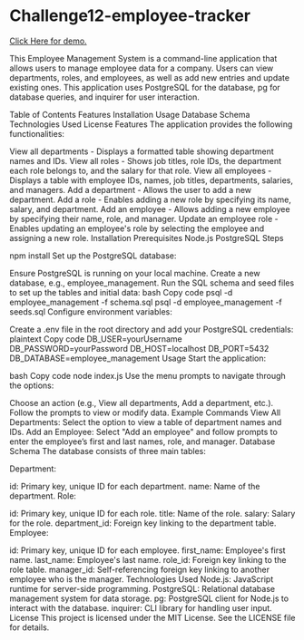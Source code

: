 # Challenge12-employee-tracker


<a href ="https://drive.google.com/drive/folders/1mDup57TzyopREPyUnPYL1mEUEfBTu7nN?dmr=1&ec=wgc-drive-globalnav-goto"> Click Here for demo.</a>

This Employee Management System is a command-line application that allows users to manage employee data for a company. Users can view departments, roles, and employees, as well as add new entries and update existing ones. This application uses PostgreSQL for the database, pg for database queries, and inquirer for user interaction.

Table of Contents
Features
Installation
Usage
Database Schema
Technologies Used
License
Features
The application provides the following functionalities:

View all departments - Displays a formatted table showing department names and IDs.
View all roles - Shows job titles, role IDs, the department each role belongs to, and the salary for that role.
View all employees - Displays a table with employee IDs, names, job titles, departments, salaries, and managers.
Add a department - Allows the user to add a new department.
Add a role - Enables adding a new role by specifying its name, salary, and department.
Add an employee - Allows adding a new employee by specifying their name, role, and manager.
Update an employee role - Enables updating an employee's role by selecting the employee and assigning a new role.
Installation
Prerequisites
Node.js
PostgreSQL
Steps


npm install
Set up the PostgreSQL database:

Ensure PostgreSQL is running on your local machine.
Create a new database, e.g., employee_management.
Run the SQL schema and seed files to set up the tables and initial data:
bash
Copy code
psql -d employee_management -f schema.sql
psql -d employee_management -f seeds.sql
Configure environment variables:

Create a .env file in the root directory and add your PostgreSQL credentials:
plaintext
Copy code
DB_USER=yourUsername
DB_PASSWORD=yourPassword
DB_HOST=localhost
DB_PORT=5432
DB_DATABASE=employee_management
Usage
Start the application:

bash
Copy code
node index.js
Use the menu prompts to navigate through the options:

Choose an action (e.g., View all departments, Add a department, etc.).
Follow the prompts to view or modify data.
Example Commands
View All Departments: Select the option to view a table of department names and IDs.
Add an Employee: Select "Add an employee" and follow prompts to enter the employee’s first and last names, role, and manager.
Database Schema
The database consists of three main tables:

Department:

id: Primary key, unique ID for each department.
name: Name of the department.
Role:

id: Primary key, unique ID for each role.
title: Name of the role.
salary: Salary for the role.
department_id: Foreign key linking to the department table.
Employee:

id: Primary key, unique ID for each employee.
first_name: Employee's first name.
last_name: Employee's last name.
role_id: Foreign key linking to the role table.
manager_id: Self-referencing foreign key linking to another employee who is the manager.
Technologies Used
Node.js: JavaScript runtime for server-side programming.
PostgreSQL: Relational database management system for data storage.
pg: PostgreSQL client for Node.js to interact with the database.
inquirer: CLI library for handling user input.
License
This project is licensed under the MIT License. See the LICENSE file for details.